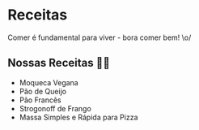 # Receitas

Comer é fundamental para viver - bora comer bem! \o/

## Nossas Receitas :man_cook:

- Moqueca Vegana
- Pão de Queijo
- Pão Francês
- Strogonoff de Frango
- Massa Simples e Rápida para Pizza
